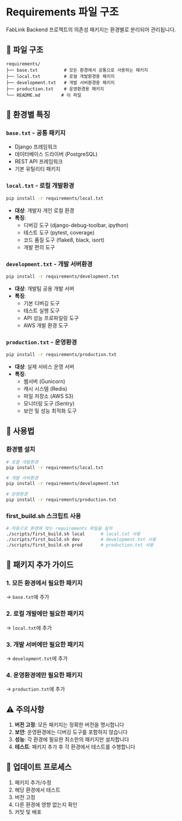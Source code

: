 # Requirements 파일 구조

FabLink Backend 프로젝트의 의존성 패키지는 환경별로 분리되어 관리됩니다.

## 📁 파일 구조

```
requirements/
├── base.txt          # 모든 환경에서 공통으로 사용하는 패키지
├── local.txt         # 로컬 개발환경용 패키지
├── development.txt   # 개발 서버환경용 패키지
├── production.txt    # 운영환경용 패키지
└── README.md        # 이 파일
```

## 🎯 환경별 특징

### `base.txt` - 공통 패키지
- Django 프레임워크
- 데이터베이스 드라이버 (PostgreSQL)
- REST API 프레임워크
- 기본 유틸리티 패키지

### `local.txt` - 로컬 개발환경
```bash
pip install -r requirements/local.txt
```
- **대상**: 개발자 개인 로컬 환경
- **특징**: 
  - 디버깅 도구 (django-debug-toolbar, ipython)
  - 테스트 도구 (pytest, coverage)
  - 코드 품질 도구 (flake8, black, isort)
  - 개발 편의 도구

### `development.txt` - 개발 서버환경
```bash
pip install -r requirements/development.txt
```
- **대상**: 개발팀 공용 개발 서버
- **특징**:
  - 기본 디버깅 도구
  - 테스트 실행 도구
  - API 성능 프로파일링 도구
  - AWS 개발 환경 도구

### `production.txt` - 운영환경
```bash
pip install -r requirements/production.txt
```
- **대상**: 실제 서비스 운영 서버
- **특징**:
  - 웹서버 (Gunicorn)
  - 캐시 시스템 (Redis)
  - 파일 저장소 (AWS S3)
  - 모니터링 도구 (Sentry)
  - 보안 및 성능 최적화 도구

## 🚀 사용법

### 환경별 설치
```bash
# 로컬 개발환경
pip install -r requirements/local.txt

# 개발 서버환경
pip install -r requirements/development.txt

# 운영환경
pip install -r requirements/production.txt
```

### first_build.sh 스크립트 사용
```bash
# 자동으로 환경에 맞는 requirements 파일을 설치
./scripts/first_build.sh local      # local.txt 사용
./scripts/first_build.sh dev        # development.txt 사용
./scripts/first_build.sh prod       # production.txt 사용
```

## 📝 패키지 추가 가이드

### 1. 모든 환경에서 필요한 패키지
→ `base.txt`에 추가

### 2. 로컬 개발에만 필요한 패키지
→ `local.txt`에 추가

### 3. 개발 서버에만 필요한 패키지
→ `development.txt`에 추가

### 4. 운영환경에만 필요한 패키지
→ `production.txt`에 추가

## ⚠️ 주의사항

1. **버전 고정**: 모든 패키지는 정확한 버전을 명시합니다
2. **보안**: 운영환경에는 디버깅 도구를 포함하지 않습니다
3. **성능**: 각 환경에 필요한 최소한의 패키지만 설치합니다
4. **테스트**: 패키지 추가 후 각 환경에서 테스트를 수행합니다

## 🔄 업데이트 프로세스

1. 패키지 추가/수정
2. 해당 환경에서 테스트
3. 버전 고정
4. 다른 환경에 영향 없는지 확인
5. 커밋 및 배포
